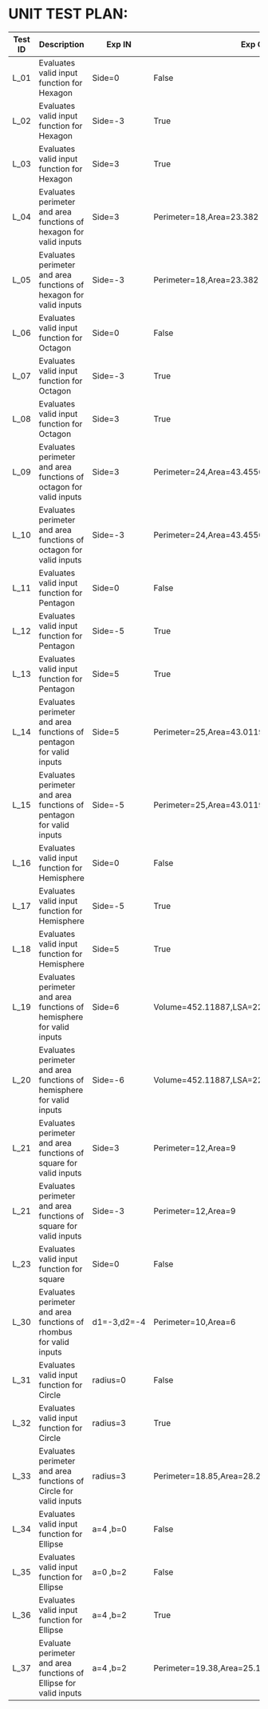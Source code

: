# UNIT TEST PLAN:


| **Test ID** | **Description**                                              | **Exp IN** | **Exp OUT** | **Actual Out** |**Status**|**Type Of Test**  |    
|-------------|--------------------------------------------------------------|------------|-------------|----------------|------------------|---|
|  L_01       |Evaluates valid input function for Hexagon|  Side=0 |False|False|PASS|Scenario based |
|  L_02       |Evaluates valid input function for Hexagon|  Side=-3 |True|True|PASS|Scenario based |
|  L_03       |Evaluates valid input function for Hexagon|  Side=3 |True|True|PASS|Scenario based |
|  L_04       |Evaluates perimeter and area functions of hexagon for valid inputs|  Side=3 |Perimeter=18,Area=23.382|Perimeter=18,Area=23.382|PASS|Requirement based |
|  L_05       |Evaluates perimeter and area functions of hexagon for valid inputs|  Side=-3 |Perimeter=18,Area=23.382|Perimeter=18,Area=23.382|PASS|Requirement based |
|  L_06       |Evaluates valid input function for Octagon|  Side=0 |False|False|PASS|Scenario based |
|  L_07       |Evaluates valid input function for Octagon|  Side=-3 |True|True|PASS|Scenario based |
|  L_08       |Evaluates valid input function for Octagon|  Side=3 |True|True|PASS|Scenario based |
|  L_09       |Evaluates perimeter and area functions of octagon for valid inputs|  Side=3 |Perimeter=24,Area=43.4556|Perimeter=24,Area=43.4556|PASS|Requirement based |
|  L_10       |Evaluates perimeter and area functions of octagon for valid inputs|  Side=-3 |Perimeter=24,Area=43.4556|Perimeter=24,Area=43.4556|PASS|Requirement based |
|  L_11       |Evaluates valid input function for Pentagon|  Side=0 |False|False|PASS|Scenario based |
|  L_12       |Evaluates valid input function for Pentagon|  Side=-5 |True|True|PASS|Scenario based |
|  L_13       |Evaluates valid input function for Pentagon|  Side=5 |True|True|PASS|Scenario based |
|  L_14       |Evaluates perimeter and area functions of pentagon for valid inputs|  Side=5 |Perimeter=25,Area=43.011925|Perimeter=25,Area=43.011925|PASS|Requirement based |
|  L_15       |Evaluates perimeter and area functions of pentagon for valid inputs|  Side=-5 |Perimeter=25,Area=43.011925|Perimeter=25,Area=43.011925|PASS|Requirement based |
|  L_16       |Evaluates valid input function for Hemisphere|  Side=0 |False|False|PASS|Scenario based |
|  L_17       |Evaluates valid input function for Hemisphere|  Side=-5 |True|True|PASS|Scenario based |
|  L_18       |Evaluates valid input function for Hemisphere|  Side=5 |True|True|PASS|Scenario based |
|  L_19       |Evaluates perimeter and area functions of hemisphere for valid inputs|  Side=6 |Volume=452.11887,LSA=226.28572,TSA=339.42856|Volume=452.11887,LSA=226.28572,TSA=339.42856|PASS|Requirement based |
|  L_20       |Evaluates perimeter and area functions of hemisphere for valid inputs|  Side=-6 |Volume=452.11887,LSA=226.28572,TSA=339.42856|Volume=452.11887,LSA=226.28572,TSA=339.42856|PASS|Requirement based |
| L_21 |Evaluates perimeter and area functions of square for valid inputs| Side=3 |Perimeter=12,Area=9|Perimeter=12,Area=9|PASS|Requirement based |
| L_21 |Evaluates perimeter and area functions of square for valid inputs| Side=-3 |Perimeter=12,Area=9|Perimeter=12,Area=9|PASS|Requirement based |
| L_23 |Evaluates valid input function for square| Side=0 |False|False|PASS|Scenario based | | L_24 |Evaluates valid input function for square| Side=-3 |True|True|PASS|Scenario based | | L_25 |Evaluates valid input function for square| Side=3 |True|True|PASS|Scenario based | | L_26 |Evaluates valid input function for rhombus| d1=0,d2=0 |False|False|PASS|Scenario based | | L_27 |Evaluates valid input function for rhombus| d1=-3,d2=-4 |True|True|PASS|Scenario based | | L_28 |Evaluates valid input function for rhombus| d1=3,d2=4 |True|True|PASS|Scenario based | | L_29 |Evaluates perimeter and area functions of rhombus for valid inputs| d1=3,d2=4 |Perimeter=10,Area=6|Perimeter=10,Area=6|PASS|Requirement based |
| L_30 |Evaluates perimeter and area functions of rhombus for valid inputs| d1=-3,d2=-4 |Perimeter=10,Area=6|Perimeter=10,Area=6|PASS|Requirement based |
|  L_31       |Evaluates valid input function for Circle|  radius=0 |False|False|PASS|Scenario based |
|  L_32      |Evaluates valid input function for Circle|  radius=3 |True|True|PASS|Scenario based |
|  L_33       |Evaluates perimeter and area functions of Circle for valid inputs|  radius=3 |Perimeter=18.85,Area=28.27|Perimeter=18.85,Area=28.27|PASS|Requirement based |
|  L_34       |Evaluates valid input function for Ellipse|  a=4 ,b=0  |False|False|PASS|Scenario based |
|  L_35       |Evaluates valid input function for Ellipse|  a=0 ,b=2  |False|False|PASS|Scenario based |
|  L_36      |Evaluates valid input function for Ellipse|  a=4 ,b=2  |True|True|PASS|Scenario based |
|  L_37       |Evaluate perimeter and area functions of Ellipse for valid inputs|  a=4 ,b=2 |Perimeter=19.38,Area=25.13|Perimeter=19.38,Area=25.13|PASS|Requirement based |
